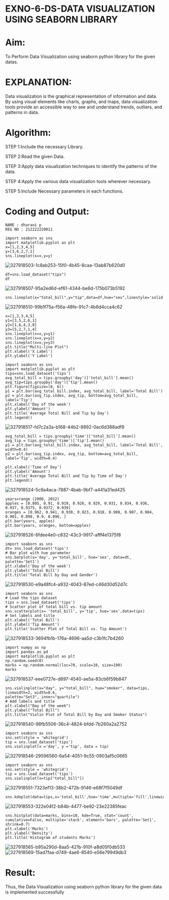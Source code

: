 # EXNO-6-DS-DATA VISUALIZATION USING SEABORN LIBRARY

# Aim:
  To Perform Data Visualization using seaborn python library for the given datas.

# EXPLANATION:
Data visualization is the graphical representation of information and data. By using visual elements like charts, graphs, and maps, data visualization tools provide an accessible way to see and understand trends, outliers, and patterns in data.

# Algorithm:
STEP 1:Include the necessary Library.

STEP 2:Read the given Data.

STEP 3:Apply data visualization techniques to identify the patterns of the data.

STEP 4:Apply the various data visualization tools wherever necessary.

STEP 5:Include Necessary parameters in each functions.

# Coding and Output:
```
NAME : dharani p  
REG NO : 212222220011
```
```
import seaborn as sns
import matplotlib.pyplot as plt
x=[1,2,3,4,5]
y=[3,6,2,7,1]
sns.lineplot(x=x,y=y)
```

![327918503-1c8ab253-15f0-4b45-8caa-13ab87b620d0](https://github.com/dharani18p/EXNO-6-DS/assets/118343366/e2a31382-aadf-4c1b-889c-906d93a63802)


```
df=sns.load_dataset("tips")
df
```
![327918507-95a2ed6d-ef61-4344-be6d-175b073b5192](https://github.com/dharani18p/EXNO-6-DS/assets/118343366/3af95da2-0874-42b8-88e3-9bbea9995996)


```
sns.lineplot(x="total_bill",y="tip",data=df,hue="sex",linestyle='solid',legend="auto")
```
![327918510-99b1f75a-f56a-48fe-91c7-4b6d4cca4c62](https://github.com/dharani18p/EXNO-6-DS/assets/118343366/4f99e2ba-4449-494b-a4cf-0dc6117e8657)


```
x=[1,2,3,4,5]
y1=[3,5,2,6,1]
y2=[1,6,4,3,8]
y3=[5,2,7,1,4]
sns.lineplot(x=x,y=y1)
sns.lineplot(x=x,y=y2)
sns.lineplot(x=x,y=y3)
plt.title("Multi-line Plot")
plt.xlabel('X Label')
plt.ylabel('Y Label')
```

```
import seaborn as sns
import matplotlib.pyplot as plt
tips=sns.load_dataset('tips')
avg_total_bill = tips.groupby('day')['total_bill'].mean()
avg_tip=tips.groupby('day')['tip'].mean()
plt.figure(figsize=(8, 6))
p1 = plt.bar(avg_total_bill.index, avg_total_bill, label='Total Bill')
p2 = plt.bar(avg_tip.index, avg_tip, bottom=avg_total_bill, label='Tip')
plt.xlabel('Day of the week')
plt.ylabel('Amount')
plt.title('Average Total Bill and Tip by Day')
plt.legend()
```
![327918517-fd7c2a3a-b168-44b2-8892-0ac6d388adf9](https://github.com/dharani18p/EXNO-6-DS/assets/118343366/c98a61fa-0f15-4a79-a137-81e1b1df47b0)


```
avg_total_bill = tips.groupby('time')['total_bill'].mean()
avg_tip = tips.groupby('time')['tip'].mean()
p1 = plt.bar(avg_total_bill.index, avg_total_bill, label='Total Bill', width=0.4)
p2 = plt.bar(avg_tip.index, avg_tip, bottom=avg_total_bill, label='Tip', width=0.4)

plt.xlabel('Time of Day')
plt.ylabel('Amount')
plt.title('Average Total Bill and Tip by Time of Day')
plt.legend()
```
![327918524-5c9a4aca-7887-4bab-9bf7-a441a31ed425](https://github.com/dharani18p/EXNO-6-DS/assets/118343366/a50066b6-f31a-4617-9080-dd4e0b8e4153)


```
years=range (2000, 2012)
apples = [0.895, 0.91, 0.919, 0.926, 0.929, 0.931, 0.934, 0.936, 0.937, 0.9375, 0.9372, 0.939]
oranges = [0.962, 0.941, 0.930, 0.923, 0.918, 0.908, 0.907, 0.904, 0.901, 0.898, 0.9, 0.896, ]
plt.bar(years, apples)
plt.bar(years, oranges, bottom=apples)
```

![327918526-6fdee4e0-c832-43c3-9917-afff4e1375f8](https://github.com/dharani18p/EXNO-6-DS/assets/118343366/dfed0207-fe82-402d-9a92-eb53d0b1aa0a)

```
import seaborn as sns
dt= sns.load_dataset('tips')
# Bar plot with hue parameter
sns.barplot(x='day', y='total_bill', hue='sex', data=dt, palette='Set1')
plt.xlabel('Day of the week')
plt.ylabel('Total Bill')
plt.title('Total Bill by Day and Gender')
```
![327918530-e9a48fc4-a932-4043-87ed-c46d30d52d7c](https://github.com/dharani18p/EXNO-6-DS/assets/118343366/21fb5370-5549-4321-83d0-d1019adb0711)


```
import seaborn as sns
# Load the tips dataset
tips = sns.load_dataset('tips')
# Scatter plot of total bill vs. tip amount
sns.scatterplot(x= 'total_bill', y='tip', hue='sex',data=tips)
# Set labels and title
plt.xlabel('Total Bill')
plt.ylabel('Tip Amount')
plt.title('Scatter Plot of Total Bill vs. Tip Amount')
```
![327918533-3694fb1b-176a-4696-aa5d-c3b1fc7b4260](https://github.com/dharani18p/EXNO-6-DS/assets/118343366/f263836c-2ce9-4ae9-9a79-6eb4f6a4dd59)


```
import numpy as np
import pandas as pd
import matplotlib.pyplot as plt
np.random.seed(0)
marks = np.random.normal(loc=70, scale=10, size=100)
marks
```
![327918537-eee0727e-d897-4540-ae5a-83cb6f59b847](https://github.com/dharani18p/EXNO-6-DS/assets/118343366/f8dd9e04-4832-4360-b956-a53fa07e1d74)

```
sns.violinplot(x="day", y="total_bill", hue="smoker", data=tips, linewidth=2, width=0.6,
palette="Set3", inner="quartile")
# Add labels and title
plt.xlabel("Day of the week")
plt.ylabel("Total Bill")
plt.title("Violin Plot of Total Bill by Day and Smoker Status")
```
![327918540-98fb5506-36c4-4824-bfdd-7b260a2a2752](https://github.com/dharani18p/EXNO-6-DS/assets/118343366/74dd4973-c56f-4747-9840-04fa9d63c4b0)


```
import seaborn as sns
sns.set(style = 'whitegrid')
tip = sns.load_dataset('tips')
sns.violinplot(x ='day', y ='tip', data = tip)
```
![327918546-29596560-6a54-4051-9c55-0903af5c0665](https://github.com/dharani18p/EXNO-6-DS/assets/118343366/8c095b04-8b65-4836-be07-0bb5b5402e0d)


```
import seaborn as sns
sns.set(style = 'whitegrid')
tip = sns.load_dataset('tips')
sns.violinplot(x=tip["total_bill"])
```
![327918551-7323ef13-38b2-472b-9146-e68f7f5049df](https://github.com/dharani18p/EXNO-6-DS/assets/118343366/99cb04a8-95f6-4459-b460-08e2440efdec)


```
sns.kdeplot(data=tips,x='total_bill',hue='time',multiple='fill',linewidth=3,palette='Set2',alpha=0.8)
```
![327918553-322e04f2-b84b-4477-be92-23e22385feac](https://github.com/dharani18p/EXNO-6-DS/assets/118343366/8b977776-0917-4842-b956-056cf94b90aa)


```
sns.histplot(data=marks, bins=10, kde=True, stat='count', cumulative=False, multiple='stack', element='bars', palette='Set1', shrink=0.7)
plt.xlabel('Marks')
plt.ylabel('Density')
plt.title('Histogram of students Marks')
```
![327918565-b95a290d-8aa5-421b-910f-a8d05f0db533](https://github.com/dharani18p/EXNO-6-DS/assets/118343366/8f459c84-31d1-4935-858e-83ff06c847a7)
![327918569-15ad7faa-d749-4ae6-8540-e56e79949db3](https://github.com/dharani18p/EXNO-6-DS/assets/118343366/a5cdf3b7-6605-4f7e-99b5-84700d8b8920)


# Result:
Thus, the Data Visualization using seaborn python library for the given data is implemented successfully
